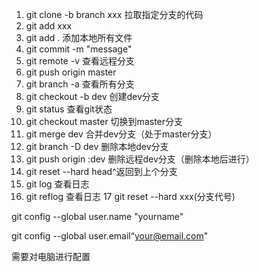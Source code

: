 1. git clone -b branch xxx 拉取指定分支的代码
2. git add xxx
3. git add . 添加本地所有文件
4. git commit -m "message"
5. git remote -v 查看远程分支
6. git push origin master
7. git branch -a 查看所有分支
8. git checkout -b dev 创建dev分支
9. git status 查看git状态
10. git checkout master 切换到master分支
11. git merge dev 合并dev分支（处于master分支）
12. git branch -D dev 删除本地dev分支
13. git push origin :dev 删除远程dev分支（删除本地后进行）
14. git reset --hard head^返回到上个分支
15. git log 查看日志
16. git reflog 查看日志
17 git reset --hard xxx(分支代号)

git config --global user.name "yourname"

git config --global user.email“your@email.com"

需要对电脑进行配置
